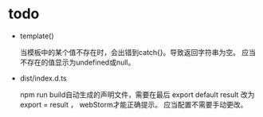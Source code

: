 # todo

- template()

    当模板中的某个值不存在时，会出错到catch{}。导致返回字符串为空。
    应当不存在的值显示为undefined或null。
    
- dist/index.d.ts
    
    npm run build自动生成的声明文件，需要在最后 export default result 改为 export = result ， webStorm才能正确提示。
    应当配置不需要手动更改。